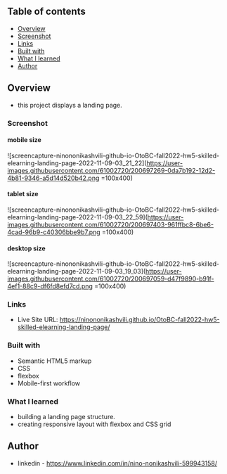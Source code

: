 ## Table of contents

  - [Overview](#overview)
  - [Screenshot](#screenshot)
  - [Links](#links)
  - [Built with](#built-with)
  - [What I learned](#what-i-learned)
  - [Author](#author)


## Overview
- this project displays a landing page.

### Screenshot

#### mobile size

![screencapture-ninononikashvili-github-io-OtoBC-fall2022-hw5-skilled-elearning-landing-page-2022-11-09-03_21_22](https://user-images.githubusercontent.com/61002720/200697269-0da7b192-12d2-4b81-9346-a5d14d520b42.png =100x400)

#### tablet size

![screencapture-ninononikashvili-github-io-OtoBC-fall2022-hw5-skilled-elearning-landing-page-2022-11-09-03_22_59](https://user-images.githubusercontent.com/61002720/200697403-961ffbc8-6be6-4cad-96b9-c40306bbe9b7.png =100x400)


#### desktop size

![screencapture-ninononikashvili-github-io-OtoBC-fall2022-hw5-skilled-elearning-landing-page-2022-11-09-03_19_03](https://user-images.githubusercontent.com/61002720/200697059-d47f9890-b91f-4ef1-88c9-df6fd8efd7cd.png =100x400)


### Links

- Live Site URL: https://ninononikashvili.github.io/OtoBC-fall2022-hw5-skilled-elearning-landing-page/


### Built with

- Semantic HTML5 markup
- CSS 
- flexbox
- Mobile-first workflow

### What I learned

- building a landing page structure.
- creating responsive layout with flexbox and CSS grid


## Author

- linkedin - https://www.linkedin.com/in/nino-nonikashvili-599943158/
